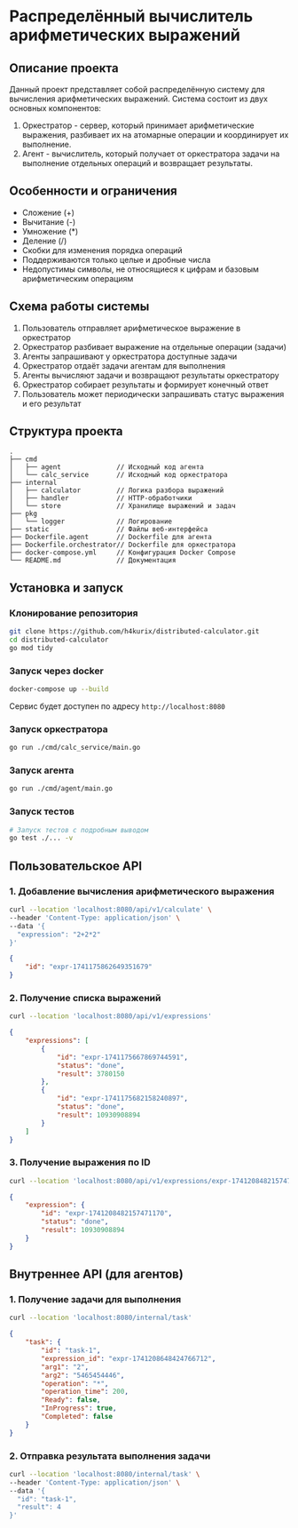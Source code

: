# Распределённый вычислитель арифметических выражений

## Описание проекта
Данный проект представляет собой распределённую систему для вычисления арифметических выражений. Система состоит из двух основных компонентов:

1. Оркестратор - сервер, который принимает арифметические выражения, разбивает их на атомарные операции и координирует их выполнение.
2. Агент - вычислитель, который получает от оркестратора задачи на выполнение отдельных операций и возвращает результаты.

## Особенности и ограничения
- Сложение (+)
- Вычитание (-)
- Умножение (*)
- Деление (/)
- Скобки для изменения порядка операций
- Поддерживаются только целые и дробные числа
- Недопустимы символы, не относящиеся к цифрам и базовым арифметическим операциям

## Схема работы системы
1. Пользователь отправляет арифметическое выражение в оркестратор
2. Оркестратор разбивает выражение на отдельные операции (задачи)
3. Агенты запрашивают у оркестратора доступные задачи
4. Оркестратор отдаёт задачи агентам для выполнения
5. Агенты вычисляют задачи и возвращают результаты оркестратору
6. Оркестратор собирает результаты и формирует конечный ответ
7. Пользователь может периодически запрашивать статус выражения и его результат

## Структура проекта
```
.
├── cmd
│   ├── agent              // Исходный код агента
│   └── calc_service       // Исходный код оркестратора
├── internal
│   ├── calculator         // Логика разбора выражений
│   ├── handler            // HTTP-обработчики
│   └── store              // Хранилище выражений и задач
├── pkg
│   └── logger             // Логирование
├── static                 // Файлы веб-интерфейса
├── Dockerfile.agent       // Dockerfile для агента
├── Dockerfile.orchestrator// Dockerfile для оркестратора
├── docker-compose.yml     // Конфигурация Docker Compose
└── README.md              // Документация
```

## Установка и запуск

### Клонирование репозитория
```bash
git clone https://github.com/h4kurix/distributed-calculator.git
cd distributed-calculator
go mod tidy
```

### Запуск через docker
```bash
docker-compose up --build
```
Сервис будет доступен по адресу `http://localhost:8080`

### Запуск оркестратора
```bash
go run ./cmd/calc_service/main.go
```
### Запуск агента
```bash
go run ./cmd/agent/main.go
```
### Запуск тестов
```bash
# Запуск тестов с подробным выводом
go test ./... -v
```

## Пользовательское API
### 1. Добавление вычисления арифметического выражения

```bash
curl --location 'localhost:8080/api/v1/calculate' \
--header 'Content-Type: application/json' \
--data '{
  "expression": "2+2*2"
}'
```

```json
{
    "id": "expr-1741175862649351679"
}
```

### 2. Получение списка выражений
```bash
curl --location 'localhost:8080/api/v1/expressions'
```

```json
{
    "expressions": [
        {
            "id": "expr-1741175667869744591",
            "status": "done",
            "result": 3780150
        },
        {
            "id": "expr-1741175682158240897",
            "status": "done",
            "result": 10930908894
        }
    ]
}
```
### 3. Получение выражения по ID
```bash
curl --location 'localhost:8080/api/v1/expressions/expr-1741208482157471170'
```

```json
{
    "expression": {
        "id": "expr-1741208482157471170",
        "status": "done",
        "result": 10930908894
    }
}
```
## Внутреннее API (для агентов)

### 1. Получение задачи для выполнения

```bash
curl --location 'localhost:8080/internal/task'
```

```json
{
    "task": {
        "id": "task-1",
        "expression_id": "expr-1741208648424766712",
        "arg1": "2",
        "arg2": "5465454446",
        "operation": "*",
        "operation_time": 200,
        "Ready": false,
        "InProgress": true,
        "Completed": false
    }
}
```
### 2. Отправка результата выполнения задачи
```bash
curl --location 'localhost:8080/internal/task' \
--header 'Content-Type: application/json' \
--data '{
  "id": "task-1",
  "result": 4
}'
```

